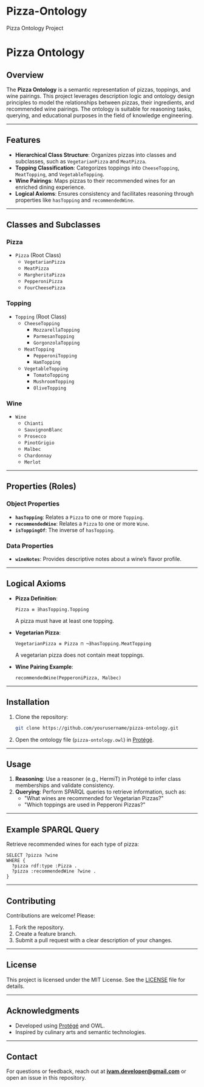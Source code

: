 # Pizza-Ontology
Pizza Ontology Project

# Pizza Ontology

## Overview
The **Pizza Ontology** is a semantic representation of pizzas, toppings, and wine pairings. This project leverages description logic and ontology design principles to model the relationships between pizzas, their ingredients, and recommended wine pairings. The ontology is suitable for reasoning tasks, querying, and educational purposes in the field of knowledge engineering.

---

## Features
- **Hierarchical Class Structure**: Organizes pizzas into classes and subclasses, such as `VegetarianPizza` and `MeatPizza`.
- **Topping Classification**: Categorizes toppings into `CheeseTopping`, `MeatTopping`, and `VegetableTopping`.
- **Wine Pairings**: Maps pizzas to their recommended wines for an enriched dining experience.
- **Logical Axioms**: Ensures consistency and facilitates reasoning through properties like `hasTopping` and `recommendedWine`.

---

## Classes and Subclasses
### Pizza
- `Pizza` (Root Class)
  - `VegetarianPizza`
  - `MeatPizza`
  - `MargheritaPizza`
  - `PepperoniPizza`
  - `FourCheesePizza`

### Topping
- `Topping` (Root Class)
  - `CheeseTopping`
    - `MozzarellaTopping`
    - `ParmesanTopping`
    - `GorgonzolaTopping`
  - `MeatTopping`
    - `PepperoniTopping`
    - `HamTopping`
  - `VegetableTopping`
    - `TomatoTopping`
    - `MushroomTopping`
    - `OliveTopping`

### Wine
- `Wine`
  - `Chianti`
  - `SauvignonBlanc`
  - `Prosecco`
  - `PinotGrigio`
  - `Malbec`
  - `Chardonnay`
  - `Merlot`

---

## Properties (Roles)
### Object Properties
- **`hasTopping`**: Relates a `Pizza` to one or more `Topping`.
- **`recommendedWine`**: Relates a `Pizza` to one or more `Wine`.
- **`isToppingOf`**: The inverse of `hasTopping`.

### Data Properties
- **`wineNotes`**: Provides descriptive notes about a wine’s flavor profile.

---

## Logical Axioms
- **Pizza Definition**:
  ```
  Pizza ≡ ∃hasTopping.Topping
  ```
  A pizza must have at least one topping.

- **Vegetarian Pizza**:
  ```
  VegetarianPizza ≡ Pizza ⊓ ¬∃hasTopping.MeatTopping
  ```
  A vegetarian pizza does not contain meat toppings.

- **Wine Pairing Example**:
  ```
  recommendedWine(PepperoniPizza, Malbec)
  ```

---

## Installation
1. Clone the repository:
   ```bash
   git clone https://github.com/yourusername/pizza-ontology.git
   ```
2. Open the ontology file (`pizza-ontology.owl`) in [Protégé](https://protege.stanford.edu/).

---

## Usage
1. **Reasoning**: Use a reasoner (e.g., HermiT) in Protégé to infer class memberships and validate consistency.
2. **Querying**: Perform SPARQL queries to retrieve information, such as:
   - "What wines are recommended for Vegetarian Pizzas?"
   - "Which toppings are used in Pepperoni Pizzas?"

---

## Example SPARQL Query
Retrieve recommended wines for each type of pizza:
```sparql
SELECT ?pizza ?wine
WHERE {
  ?pizza rdf:type :Pizza .
  ?pizza :recommendedWine ?wine .
}
```

---

## Contributing
Contributions are welcome! Please:
1. Fork the repository.
2. Create a feature branch.
3. Submit a pull request with a clear description of your changes.

---

## License
This project is licensed under the MIT License. See the [LICENSE](LICENSE) file for details.

---

## Acknowledgments
- Developed using [Protégé](https://protege.stanford.edu/) and OWL.
- Inspired by culinary arts and semantic technologies.

---

## Contact
For questions or feedback, reach out at **ivam.developer@gmail.com** or open an issue in this repository.


